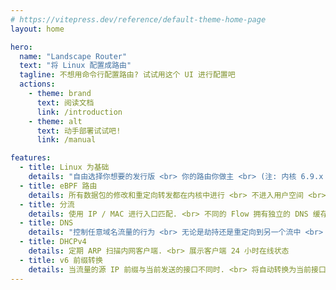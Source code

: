 ```yaml
---
# https://vitepress.dev/reference/default-theme-home-page
layout: home

hero:
  name: "Landscape Router"
  text: "将 Linux 配置成路由"
  tagline: 不想用命令行配置路由? 试试用这个 UI 进行配置吧
  actions:
    - theme: brand
      text: 阅读文档
      link: /introduction
    - theme: alt
      text: 动手部署试试吧!
      link: /manual

features:
  - title: Linux 为基础
    details: "自由选择你想要的发行版 <br> 你的路由你做主 <br> (注: 内核 6.9.x 以上, musl 暂时仅支持 x86)"
  - title: eBPF 路由
    details: 所有数据包的修改和重定向转发都在内核中进行 <br> 不进入用户空间 <br> ( 不拷贝, 就是 0 拷贝 !!!
  - title: 分流
    details: 使用 IP / MAC 进行入口匹配. <br> 不同的 Flow 拥有独立的 DNS 缓存, 也可转发到 Docker 容器中, 详见文档
  - title: DNS
    details: "控制任意域名流量的行为 <br> 无论是劫持还是重定向到另一个流中 <br> DNS 流量出口与配置中一致 <br> ( 注: 需要将 DNS 指向本路由程序 )"
  - title: DHCPv4 
    details: 定期 ARP 扫描内网客户端. <br> 展示客户端 24 小时在线状态
  - title: v6 前缀转换
    details: 当流量的源 IP 前缀与当前发送的接口不同时. <br> 将自动转换为当前接口的前缀发出。
---
```


